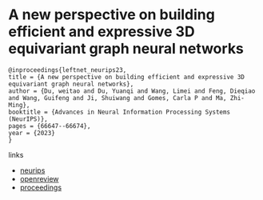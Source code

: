 # A new perspective on building efficient and expressive 3D equivariant graph neural networks

```
@inproceedings{leftnet_neurips23,
title = {A new perspective on building efficient and expressive 3D equivariant graph neural networks},
author = {Du, weitao and Du, Yuanqi and Wang, Limei and Feng, Dieqiao and Wang, Guifeng and Ji, Shuiwang and Gomes, Carla P and Ma, Zhi-Ming},
booktitle = {Advances in Neural Information Processing Systems (NeurIPS)},
pages = {66647--66674},
year = {2023}
}
```

links
- [neurips](https://nips.cc/Conferences/2023/Schedule?showEvent=70780)
- [openreview](https://openreview.net/forum?id=hWPNYWkYPN)
- [proceedings](https://papers.nips.cc//paper_files/paper/2023/hash/d212c6c26603c0eb3c9a6b6432386a1f-Abstract-Conference.html)
